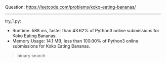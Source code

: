 Question: https://leetcode.com/problems/koko-eating-bananas/

---

try_1.py:
* Runtime: 588 ms, faster than 43.62% of Python3 online submissions for Koko Eating Bananas.
* Memory Usage: 14.1 MB, less than 100.00% of Python3 online submissions for Koko Eating Bananas.

> binary search
